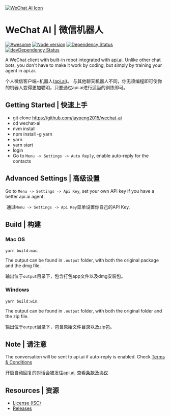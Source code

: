 [![WeChat AI Icon](https://raw.githubusercontent.com/jaypeng2015/wechat-ai/master/assets/icons/png/wechat-ai.96x96.png)](https://jaypeng2015.github.io/wechat-ai/)
# WeChat AI | 微信机器人 

[![Awesome](https://cdn.rawgit.com/sindresorhus/awesome/d7305f38d29fed78fa85652e3a63e154dd8e8829/media/badge.svg)](https://github.com/sindresorhus/awesome) [![Node version](https://img.shields.io/badge/node-_8.1.4-green.svg?style=flat)](http://nodejs.org/download/)
[![Dependency Status](https://david-dm.org/jaypeng2015/wechat-ai/status.svg)](https://david-dm.org/jaypeng2015/wechat-ai)
[![devDependency Status](https://david-dm.org/jaypeng2015/wechat-ai/dev-status.svg)](https://david-dm.org/jaypeng2015/wechat-ai?type=dev)

A WeChat client with built-in robot integrated with [api.ai](https://api.ai). 
Unlike other chat bots, you don't have to make it work by coding, but simply by training your agent in api.ai.

个人微信客户端+机器人([api.ai](https://api.ai))。
与其他聊天机器人不同，你无须编程即可使你的机器人变得更加聪明，只要通过api.ai进行适当的训练即可。

## Getting Started | 快速上手

  - git clone https://github.com/jaypeng2015/wechat-ai
  - cd wechat-ai
  - nvm install
  - npm install -g yarn
  - yarn
  - yarn start
  - login
  - Go to `Menu -> Settings -> Auto Reply`, enable auto-reply for the contacts

## Advanced Settings | 高级设置

  Go to `Menu -> Settings -> Api Key`, set your own API key if you have a better api.ai agent.
  
  通过`Menu -> Settings -> Api Key`菜单设置你自己的API Key.

## Build | 构建

### Mac OS

  `yarn build:mac`.

  The output can be found in `.output` folder, with both the original package and the dmg file.

  输出位于`output`目录下，包含打包app文件以及dmg安装包。

### Windows

  `yarn build:win`.

  The output can be found in `.output` folder, with both the original folder and the zip file.

  输出位于`output`目录下，包含原始文件目录以及zip包。

## Note | 请注意

  The conversation will be sent to api.ai if auto-reply is enabled.
  Check [Terms & Conditions](https://api.ai/terms/)

  开启自动回复的对话会被发往api.ai, 查看[条款及协议](https://api.ai/terms/)

## Resources | 资源
  
  * [License (ISC)][license]
  * [Releases][releases]
   
[license]: ./LICENSE.md
[releases]: https://github.com/jaypeng2015/wechat-ai/releases
    
